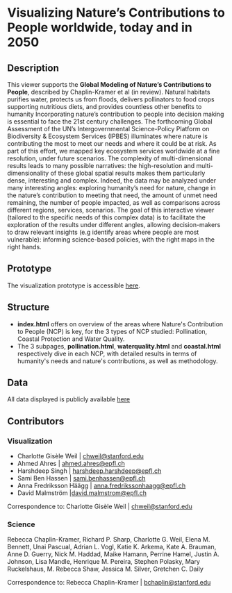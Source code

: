 #  Visualizing Nature’s Contributions to People worldwide, today and in 2050


## Description

This viewer supports the **Global Modeling of Nature’s Contributions to People**, described by Chaplin-Kramer et al (in review). Natural habitats purifies water, protects us from floods, delivers pollinators to food crops supporting nutritious diets, and provides countless other benefits to humanity Incorporating nature’s contribution to people into decision making is essential to face the 21st century challenges. The forthcoming Global Assessment of the UN’s Intergovernmental Science-Policy Platform on Biodiversity & Ecosystem Services (IPBES) illuminates where nature is contributing the most to meet our needs and where it could be at risk. As part of this effort, we mapped key ecosystem services worldwide at a fine resolution, under future scenarios.
The complexity of multi-dimensional results leads to many possible narratives: the high-resolution and multi-dimensionality of these global spatial results makes them particularly dense, interesting and complex. Indeed, the data may be analyzed under many interesting angles: exploring humanity’s need for nature, change in the nature’s contribution to meeting that need, the amount of unmet need remaining, the number of people impacted, as well as comparisons across different regions, services, scenarios.
The goal of this interactive viewer (tailored to the specific needs of this complex data) is to facilitate the exploration of the results under different angles, allowing decision-makers to draw relevant insights (e.g identify areas where people are most vulnerable): informing science-based policies, with the right maps in the right hands.

## Prototype

The visualization prototype is accessible [here](https://charlottegiseleweil.github.io/natureforpeople/index.html).


## Structure

* **index.html** offers on overview of the areas where Nature's Contribution to People (NCP) is key, for the 3 types of NCP studied: Pollination, Coastal Protection and Water Quality.
* The 3 subpages, **pollination.html**, **waterquality.html** and **coastal.html** respectively dive in each NCP, with detailed results in terms of humanity's needs and nature's contributions, as well as methodology.


## Data
All data displayed is publicly available [here](http://ipbes-natcap-ecoshard-data-for-publication.ecoshard.org/)


## Contributors
### Visualization 

* Charlotte Gisèle Weil | [chweil@stanford.edu](mailto:chweil@stanford.edu)
*  Ahmed Ahres | [ahmed.ahres@epfl.ch](mailto:ahmed.ahres@epfl.ch)
* Harshdeep Singh | [harshdeep.harshdeep@epfl.ch](mailto:harshdeep.harshdeep@epfl.ch)
* Sami Ben Hassen  | [sami.benhassen@epfl.ch](sami.benhassen@epfl.ch)
* Anna Fredriksson Häägg | <anna.fredrikssonhaagg@epfl.ch>
* David Malmström |<david.malmstrom@epfl.ch>

Correspondence to: Charlotte Gisèle Weil | [chweil@stanford.edu](mailto:chweil@stanford.edu)


### Science
Rebecca Chaplin-Kramer, Richard P. Sharp, Charlotte G. Weil, Elena M. Bennett, Unai Pascual, Adrian L. Vogl, Katie K. Arkema, Kate A. Brauman, Anne D. Guerry, Nick M. Haddad, Maike Hamann, Perrine Hamel, Justin A. Johnson, Lisa Mandle, Henrique M. Pereira, Stephen Polasky, Mary Ruckelshaus, M. Rebecca Shaw, Jessica M. Silver, Gretchen C. Daily

Correspondence to: Rebecca Chaplin-Kramer | [bchaplin@stanford.edu](bchaplin@stanford.edu)

